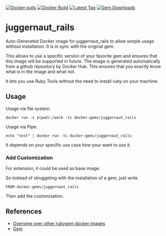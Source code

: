 [![Docker pulls](https://img.shields.io/docker/pulls/rubygem/juggernaut_rails.svg)](https://hub.docker.com/r/rubygem/juggernaut_rails/)
[![Docker Build](https://img.shields.io/docker/automated/rubygem/juggernaut_rails.svg)](https://hub.docker.com/r/rubygem/juggernaut_rails/)
[![Latest Tag](https://img.shields.io/github/tag/docker-rubygem/juggernaut_rails.svg)](https://hub.docker.com/r/rubygem/juggernaut_rails/)
[![Gem Downloads](https://img.shields.io/gem/dt/juggernaut_rails.svg)](https://rubygems.org/gems/juggernaut_rails/)
# juggernaut_rails

Auto-Generated Docker image for juggernaut_rails to allow simple usage without installation.
It is in sync with the original gem.

This allows to use a specific version of your favorite gem and ensures that this image will be supported in future.
The image is generated automatically from a github repository by Docker Hub.
This ensures that you exactly know what is in the image and what not.

It lets you use Ruby Tools without the need to install ruby on your machine.

## Usage

Usage via file system:

`docker run -v $(pwd):/work -ti docker-gems/juggernaut_rails`

Usage via Pipe:

`echo "test" | docker run -ti docker-gems/juggernaut_rails`

It depends on your specific use case how your want to use it.

### Add Customization

For extension, it could be used as base image.

So instead of struggeling with the installation of a gem, just write

`FROM docker-gems/juggernaut_rails`

Then add the customization.

## References

 - [Overview over other rubygem docker images](https://github.com/thinkbot/docker-rubygem)
 - [Gem](https://rubygems.org/gems/juggernaut_rails/)

